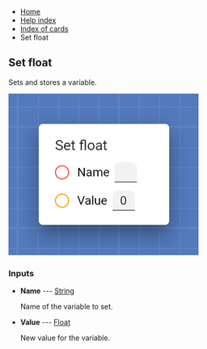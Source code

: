 <ul class="breadcrumb">
    <li><a href="">Home</a></li>
    <li><a href="help.html">Help index</a></li>
    <li><a href="cards/">Index of cards</a></li>
    <li>Set float</li>
</ul>

## Set float

Sets and stores a variable.

!["Set float" card](assets/img/cards/setFloat_1.png)


### Inputs


* **Name** --- [String](types/String.html)

  Name of the variable to set.

* **Value** --- [Float](types/Float.html)

  New value for the variable.






